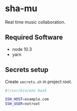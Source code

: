 # sha-mu
Real time music collaboration.

## Required Software
- node 10.3
- yarn

## Secrets setup
Create `secrets.sh` in project root.

```bash
#!/usr/bin/env bash

SSH_HOST=example.com
SSH_USER=notroot
```
